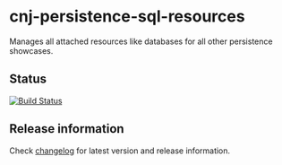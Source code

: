 # cnj-persistence-sql-resources

Manages all attached resources like databases for all other persistence showcases.

## Status

[![Build Status](https://drone.cloudtrain.aws.msgoat.eu/api/badges/msgoat/cnj-persistence-sql-resources/status.svg)](https://drone.cloudtrain.aws.msgoat.eu/msgoat/cnj-persistence-sql-resources)

## Release information

Check [changelog](changelog.md) for latest version and release information.
